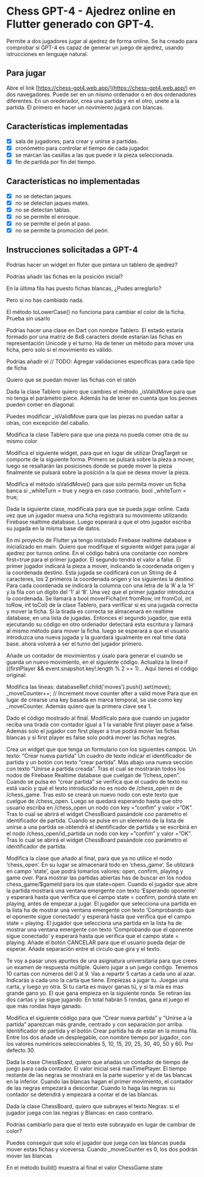 # Chess GPT-4 - Ajedrez online en Flutter generado con GPT-4.

Permite a dos jugadores jugar al ajedrez de forma online.
Se ha creado para comprobar si GPT-4 es capaz de generar un juego de ajedrez,
usando istrucciones en lenguaje natural.

## Para jugar

Abre el link [https://chess-gpt4.web.app/](https://chess-gpt4.web.app/) en dos navegadores. 
Puede ser en un mismo ordenador o en dos ordenadores diferentes.
En un orederador, crea una partida y en el otro, unete a la partida.
El primero en hacer un novimiento jugará con blancas.

## Características implementadas

- [x] sala de jugadores, para crear y unirse a partidas.
- [x] cronómetro para controlar el tiempo de cada jugador.
- [x] se marcan las casillas a las que puede ir la pieza seleccionada.
- [x] fin de partida por fin del tiempo.

## Características no implementadas

- [x] no se detectan jaques.
- [x] no se detectan jaques mates.
- [x] no se detectan tablas.
- [x] no se permite el enroque.
- [x] no se permite el peón al paso.
- [x] no se permite la promoción del peón.

## Instrucciones solicitadas a GPT-4

Podrías hacer un widget en fluter que pintara un tablero de ajedrez?

Podrías añadir las fichas en la posición inicial?

En la última fila has puesto fichas blancas, ¿Pudes arreglarlo?

Pero si no has cambiado nada.

El método toLowerCase() no funciona para cambiar el color de la ficha. Prueba sin usarlo

Podrías hacer una clase en Dart con nombre Tablero. El estado estaría formado por una matriz de 8x8 caracters donde estarían las fichas en representación Unicode y el turno. Ha de tener un método para mover una ficha, pero solo si el movimiento es válido.

Podrías añadir el // TODO: Agregar validaciones específicas para cada tipo de ficha

Quiero que se puedan mover las fichas con el ratón

Dada la clase Tablero quiero que cambies el método _isValidMove para que no tenga el parámetro piece.  Además ha de tener en cuenta que los peones pueden comer en diagonal.

Puedes modificar _isValidMove para que las piezas no puedan saltar a otras, con excepción del caballo.

Modifica la clase Tablero para que una pieza no pueda comer otra de su mismo color




Modifica el siguiente widget, para que en lugar de utilizar DragTarget se comporte de la siguiente forma. Primero se pulsará sobre la pieza a mover, luego se resaltarán las posiciones donde se puede mover la pieza finalmente se pulsará sobre la posición a la que se desea mover la pieza.

Modifica el método isValidMove() para que solo permita mover un ficha banca si _whiteTurn = true y negra en caso contrario.
bool _whiteTurn = true;


Dada la siguiente clase, modifícala para que se pueda jugar online. Cada vez que un jugador mueva una ficha registrará su movimiento utilizando Firebase realtime database. Luego esperará a que el otro jugador escriba su jugada en la misma base de datos.


En mi proyecto de Flutter ya tengo instalado Firebase realtime database e inicializado en main. Quiero que modifique el siguiente widget para jugar al ajedrez por turnos online. En el código habrá una constante con nombre first=true para el primer jugador. El segundo tendrá el valor a false.
El primer jugador indicará la pieza a mover, indicando la coordenada origen y la coordenada destino. Esta jugada se codificará con un String de 4 caracteres, los 2 primeros la coordenada origen y los siguientes la destino. Para cada coordenada se indicará la columna con una letra de la ‘A’ a la ‘H’ y la fila con un dígito del ‘1’ al ‘8’.
Una vez que el primer jugador introduzca la coordenada. Se llamará a bool moverFicha(int fromRow, int fromCol, int toRow, int toCol) de la clase Tablero, para verificar si es una jugada correcta y mover la ficha. Si la tirada es correcta se almacenará en realtime database, en una lista de jugadas. Entonces el segundo jugador, que está ejecutando su código en otro ordenador detectará esta escritura y llamará al mismo método para mover la ficha. luego se esperará a que el usuario introduzca una nueva jugada y la guardará igualmente en real time data base. ahora volverá a ser el turno del jugador primero.

Añade un contador de movimientos y úsalo para generar el cuando se guarda un nuevo movimiento, en el siguiente código. Actualiza la línea if ((firstPlayer && event.snapshot.key!.length % 2 == 1)… Aquí tienes el código original:

Modifica las líneas:
databaseRef.child('moves').push().set(move);
_moveCounter++; // Increment move counter after a valid move
Para que en lugar de crearse una key basada en marca temporal, se use como key _moveCounter. Además quiero que la primera clave sea 1.

Dado el código mostrado al final. Modifícalo para que cuando un jugador reciba una tirada con contador igual a 1 la variable first player pase a false. Además solo el jugador con first player a true podrá mover las fichas blancas y si first player es false solo podrá mover las fichas negras.

Crea un widget que que tenga un formulario con los siguientes campos.
Un texto: “Crear nueva partida” Un cuadro de texto indicar el identificador de partida y un botón con texto “crear partida”.
Más abajo una nueva sección con texto “Unirse a partida creada”. Tras el cual se mostrarán todos los nodos de Firebase Realtime database que cuelgan de “/chess_open”.
Cuando se pulsa en “crear partida” se verifica que el cuadro de texto no está vacío y qué el texto introducido no es nodo de /chess_open ni de /chess_game. Tras esto se creará un nuevo nodo con este texto que cuelgue de /chess_open. Luego se quedará esperando hasta que otro usuario escriba en /chess_open un nodo con key =”confim” y valor =”OK”. Tras lo cual se abrirá el widget ChessBoard pasándole coo parámetro el identificador de partida.
Cuando se pulse en un elemento de la lista de unirse a una partida se obtendrá el identificador de partida y se escribirá en el nodo /chess_open/id_partida  un nodo con key =”confim” y valor =”OK”. Tras lo cual se abrirá el widget ChessBoard pasándole coo parámetro el identificador de partida.

Modifica la clase que añado al final, para que ya no utilice el nodo ‘chess_open’. En su lugar se almacenará todo en ‘chess_game’. Se utilizará en campo ‘state’, que podrá tomarlos valores: open, confirm, playing y game over.
Para mostrar las partidas abiertas has de buscar en los nodos chess_game/$gameId para los que state=open.
Cuando el jugador que abre la partida mostrará una ventana emergente con texto ‘Esperando oponente’ y esperará hasta que verifica que el campo state = confirm, pondrá state en playing, antes de empezar a jugar.
El jugador que selecciona una partida en la lista ha de mostrar una ventana emergente con texto ‘Comprobando que el oponente sigue conectado’ y esperará hasta que verifica que el campo state = playing.
El jugador que selecciona una partida en la lista ha de mostrar una ventana emergente con texto ‘Comprobando que el oponente sigue conectado’ y esperará hasta que verifica que el campo state = playing.
Añade el botón CANCELAR para que el usuario pueda dejar de esperar.
Añade separación entre el circulo que gira y el texto.

Te voy a pasar unos apuntes de una asignatura universitaria para que crees un examen de respuesta múltiple.
Quiero jugar a un juego contigo. Tenemos 10 cartas con números del 0 al 9. Vas a repartir 5 cartas a cada uno al azar. Indicarás a cada uno la carta que tiene. Empiezas a jugar tu. Juegas una carta, y luego yo otra. Si tu carta es mayor ganas tú, y si la mía es mas grande gano yo. El que gana empieza en la siguiente ronda. Se retiran las dos cartas y se sigue jugando. En total habrán 5 rondas, gana el juego el que más rondas haya ganado.

Modifica el siguiente código para que “Crear nueva partida” y “Unirse a la partida” aparezcan más grande, centrado y con separación por arriba.
Identificador de partida y el botón Crear partida ha de estar en la misma fila.
Entre los dos añade un desplegable, con nombre tiempo por jugador, con los valores numéricos seleccionables 5, 10, 15, 20, 25, 30, 40, 50 y 60. Por defecto 30.

Dada la clase ChessBoard, quiero que añadas un contador de tiempo de juego para cada contador. El valor inicial será maxTimePlayer. El tiempo restante de las negras se mostrará en la parte superior y el de las blancas en la inferior. Cuando las blancas hagan el primer movimiento, el contador de las negras empezará a descontar. Cuando lo haga las negras su contador se detendrá y empezará a contar el de las blancas.

Dada la clase ChessBoard, quiero que subrayes el texto Negras: si el jugador juega con las negras y Blancas: en caso contrario.

Podrías cambiarlo para que el texto este subrayado en lugar de cambiar de color?

Puedes conseguir que solo el jugador que juega con las blancas pueda mover estas fichas y viceversa.  Cuando _moveCounter es 0, los dos podrán mover las blancas

En el método  build() muestra al final el valor ChessGame.state
